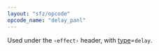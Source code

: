```yaml
---
layout: "sfz/opcode"
opcode_name: "delay_panl"
---
```

Used under the `‹effect›` header, with [type]=`delay`.


[type]: type#delay

